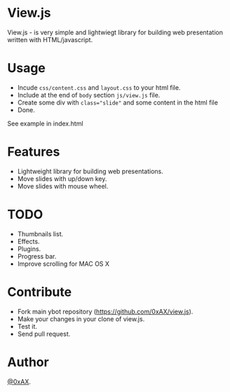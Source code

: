 View.js
=============

View.js - is very simple and lightwiegt library for building web presentation written with HTML/javascript.

Usage
=============

  * Incude `css/content.css` and `layout.css` to your html file.
  * Include at the end of `body` section `js/view.js` file.
  * Create some div with `class="slide"` and some content in the html file
  * Done.

See example in index.html

Features
=============

  * Lightweight library for building web presentations.
  * Move slides with up/down key.
  * Move slides with mouse wheel. 

TODO
=============

  * Thumbnails list.
  * Effects.
  * Plugins.
  * Progress bar.
  * Improve scrolling for MAC OS X

Contribute
============

  * Fork main ybot repository (https://github.com/0xAX/view.js).
  * Make your changes in your clone of view.js.
  * Test it.
  * Send pull request.

Author
=============

[@0xAX](https://twitter.com/0xAX).